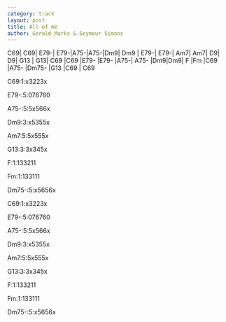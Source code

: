```yaml
---
category: track
layout: post
title: All of me
author: Gerald Marks & Seymour Simons
---
```


<canvas class="chords"  markdown="0">C69| C69| E79-| E79-|A75-|A75-|Dm9| Dm9 |
E79-| E79-| Am7| Am7| D9| D9| G13 | G13|
C69 |C69 |E79- |E79- |A75-| A75- |Dm9|Dm9|
 F |Fm |C69 |A75- |Dm75- |G13 |C69 | C69 </canvas>



<canvas class="diagram"  markdown="span">C69:1:x3223x</canvas>

<canvas class="diagram"  markdown="span">E79-:5:076760</canvas>

<canvas class="diagram"  markdown="span">A75-:5:5x566x</canvas>

<canvas class="diagram"  markdown="span">Dm9:3:x5355x</canvas>

<canvas class="diagram"  markdown="span">Am7:5:5x555x</canvas>

<canvas class="diagram"  markdown="span">G13:3:3x345x</canvas>

<canvas class="diagram"  markdown="span">F:1:133211</canvas>

<canvas class="diagram"  markdown="span">Fm:1:133111</canvas>

<canvas class="diagram"  markdown="span">Dm75-:5:x5656x</canvas>

<canvas class="diagram"  markdown="span">C69:1:x3223x</canvas>

<canvas class="diagram"  markdown="span">E79-:5:076760</canvas>

<canvas class="diagram"  markdown="span">A75-:5:5x566x</canvas>

<canvas class="diagram"  markdown="span">Dm9:3:x5355x</canvas>

<canvas class="diagram"  markdown="span">Am7:5:5x555x</canvas>

<canvas class="diagram"  markdown="span">G13:3:3x345x</canvas>

<canvas class="diagram"  markdown="span">F:1:133211</canvas>

<canvas class="diagram"  markdown="span">Fm:1:133111</canvas>

<canvas class="diagram"  markdown="span">Dm75-:5:x5656x</canvas>



